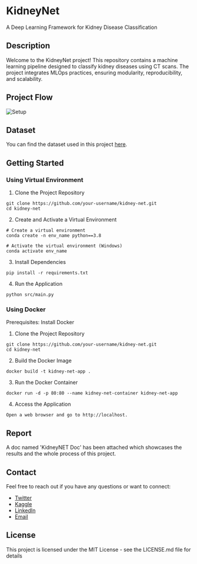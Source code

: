 # KidneyNet
A Deep Learning Framework for Kidney Disease Classification

## Description

Welcome to the KidneyNet project! This repository contains a machine learning pipeline designed to classify kidney diseases using CT scans. The project integrates MLOps practices, ensuring modularity, reproducibility, and scalability.

## Project Flow

![Setup](https://github.com/DuskingDawn/KidneyNet/assets/62723803/e4c88d98-ef6d-40a4-beca-4dab6990d29e)

## Dataset
You can find the dataset used in this project [here](https://www.kaggle.com/datasets/nazmul0087/ct-kidney-dataset-normal-cyst-tumor-and-stone).

## Getting Started

### Using Virtual Environment

1. Clone the Project Repository
```
git clone https://github.com/your-username/kidney-net.git
cd kidney-net
```
2. Create and Activate a Virtual Environment
 ```
# Create a virtual environment
conda create -n env_name python==3.8

# Activate the virtual environment (Windows)
conda activate env_name

```
3. Install Dependencies
```
pip install -r requirements.txt
```
4. Run the Application
```
python src/main.py
```
### Using Docker
Prerequisites: Install Docker

1. Clone the Project Repository
```
git clone https://github.com/your-username/kidney-net.git
cd kidney-net
```
2. Build the Docker Image
 ```
docker build -t kidney-net-app .
```
3. Run the Docker Container
```
docker run -d -p 80:80 --name kidney-net-container kidney-net-app
```
4. Access the Application
```
Open a web browser and go to http://localhost.
```
## Report
A doc named 'KidneyNET Doc' has been attached which showcases the results and the whole process of this project.

## Contact
Feel free to reach out if you have any questions or want to connect:

* [Twitter](https://twitter.com/Sneha_Kurmi)
* [Kaggle](https://www.kaggle.com/snehakurmi)
* [LinkedIn](http://www.linkedin.com/in/sneha-kurmi)
* [Email](kurmisneha9@gmail.com)

## License

This project is licensed under the MIT License - see the LICENSE.md file for details

